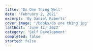 ```yaml
---
title: 'Do One Thing Well'
date: 'February 2, 2021'
excerpt: 'By Daniel Roberts'
cover_image: '/books/do one thing.jpg'
lastEdit: 'June 12, 2022'
category: 'Self Development'
completed: false
started: false
---
```


